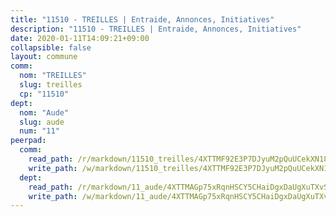 ```yaml
---
title: "11510 - TREILLES | Entraide, Annonces, Initiatives"
description: "11510 - TREILLES | Entraide, Annonces, Initiatives"
date: 2020-01-11T14:09:21+09:00
collapsible: false
layout: commune
comm:
  nom: "TREILLES"
  slug: treilles
  cp: "11510"
dept:
  nom: "Aude"
  slug: aude
  num: "11"
peerpad:
  comm:
    read_path: /r/markdown/11510_treilles/4XTTMF92E3P7DJyuM2pQuUCekXN188XAbLXsXTNLFK4qS7PYY
    write_path: /w/markdown/11510_treilles/4XTTMF92E3P7DJyuM2pQuUCekXN188XAbLXsXTNLFK4qS7PYY-K3TgTd5ykfUazgS3QnKX57dXP36V7APLAfd45gZfBkojktmMyXAbosjqzWrBe68G2EhswiZrzYP6ss6675SjkwQARfmisS2rqXEgzBGGzYB3F2eFqurkW2G8Vxn7Dmg7n32tDrqA
  dept:
    read_path: /r/markdown/11_aude/4XTTMAGp75xRqnHSCY5CHaiDgxDaUgXuTXvSZDHnY1JdjJiUk
    write_path: /w/markdown/11_aude/4XTTMAGp75xRqnHSCY5CHaiDgxDaUgXuTXvSZDHnY1JdjJiUk-K3TgUenjCPDfs1W21bst2JvrPDW324QBfMvPid11puzXxXGQEeNw9p4QtfnUhSn4LYSwR6UDBQmdr3wFq2CDRGqNz2QynSm58zgCpz2PKP6Y24UTpxW22MudfeZ339ZPKnHm6XTr
---
```


